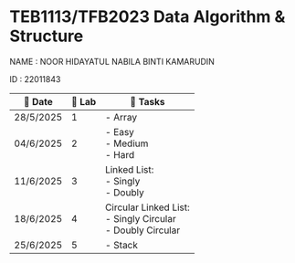 # TEB1113/TFB2023 Data Algorithm & Structure

NAME : NOOR HIDAYATUL NABILA BINTI KAMARUDIN

ID : 22011843

| 📅 Date   | 🧪 Lab | 📝 Tasks                               |
| --------- | ------ | -------------------------------------- |
| 28/5/2025 | 1      | - Array                               |
| 04/6/2025 | 2      | - Easy <br> - Medium <br> - Hard      |
| 11/6/2025 | 3      | Linked List: <br> - Singly <br> - Doubly |
| 18/6/2025 | 4      | Circular Linked List: <br> - Singly Circular <br> - Doubly Circular |
| 25/6/2025 | 5      | - Stack                              |
